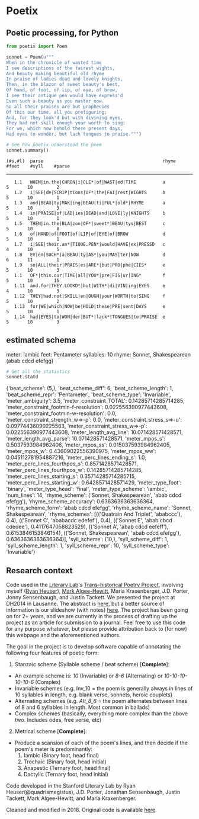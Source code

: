 # Poetix

## Poetic processing, for Python ##

```python
from poetix import Poem

sonnet = Poem(u"""
When in the chronicle of wasted time
I see descriptions of the fairest wights,
And beauty making beautiful old rhyme
In praise of ladies dead and lovely knights,
Then, in the blazon of sweet beauty's best,
Of hand, of foot, of lip, of eye, of brow,
I see their antique pen would have express'd
Even such a beauty as you master now.
So all their praises are but prophecies
Of this our time, all you prefiguring;
And, for they look'd but with divining eyes,
They had not skill enough your worth to sing:
For we, which now behold these present days,
Had eyes to wonder, but lack tongues to praise.""")

# See how poetix understood the poem
sonnet.summary()
```

    (#s,#l)  parse                                             rhyme      #feet    #syll    #parse
  ---------  ------------------------------------------------  -------  -------  -------  --------
       1.1   WHEN|in.the|CHRON|i|CLE*|of|WAST|ed|TIME          a              5       10         2
       1.2   i|SEE|de|SCRIP|tions|OF*|the|FAI|rest|WIGHTS      b              5       10         1
       1.3   and|BEAU|ty|MAK|ing|BEAU|ti|FUL*|old*|RHYME       a              5       10         3
       1.4   in|PRAISE|of|LAD|ies|DEAD|and|LOVE|ly|KNIGHTS     b              5       10         1
       1.5   THEN|in.the|BLA|zon|OF*|sweet*|BEAU|tys|BEST      c              5       10         8
       1.6   of|HAND|of|FOOT|of|LIP|of|EYE|of|BROW             d              5       10         1
       1.7   i|SEE|their.an*|TIQUE.PEN*|would|HAVE|ex|PRESSD   c              4       10         5
       1.8   EV|en|SUCH*|a|BEAU|ty|AS*|you|MAS|ter|NOW         d              6       11         1
       1.9   so|ALL|their|PRAIS|es|ARE*|but|PRO|phe|CIES*      e              5       10         3
       1.1   OF*|this.our|TIME|all|YOU*|pre|FIG|ur|ING*        f              5       10        15
       1.11  and.for|THEY.LOOKD*|but|WITH*|di|VIN|ing|EYES     e              4       10         3
       1.12  THEY|had.not|SKILL|en|OUGH|your|WORTH|to|SING     f              5       10         2
       1.13  for|WE|which|NOW|be|HOLD|these|PRE|sent|DAYS      e              5       10         1
       1.14  had|EYES|to|WON|der|BUT*|lack*|TONGUES|to|PRAISE  e              5       10         3


  estimated schema
  ----------
  meter: Iambic
  feet: Pentameter
  syllables: 10
  rhyme: Sonnet, Shakespearean (abab cdcd efefgg)

```python
# Get all the statistics
sonnet.statd
```

  {'beat_scheme': (5,),
   'beat_scheme_diff': 6,
   'beat_scheme_length': 1,
   'beat_scheme_repr': 'Pentameter',
   'beat_scheme_type': 'Invariable',
   'meter_ambiguity': 3.5,
   'meter_constraint_TOTAL': 0.14285714285714285,
   'meter_constraint_footmin-f-resolution': 0.022556390977443608,
   'meter_constraint_footmin-w-resolution': 0.0,
   'meter_constraint_strength_w=>-p': 0.0,
   'meter_constraint_stress_s=>-u': 0.09774436090225563,
   'meter_constraint_stress_w=>-p': 0.022556390977443608,
   'meter_length_avg_line': 10.071428571428571,
   'meter_length_avg_parse': 10.071428571428571,
   'meter_mpos_s': 0.5037593984962406,
   'meter_mpos_ss': 0.015037593984962405,
   'meter_mpos_w': 0.43609022556390975,
   'meter_mpos_ww': 0.045112781954887216,
   'meter_perc_lines_ending_s': 1.0,
   'meter_perc_lines_fourthpos_s': 0.8571428571428571,
   'meter_perc_lines_fourthpos_w': 0.14285714285714285,
   'meter_perc_lines_starting_s': 0.35714285714285715,
   'meter_perc_lines_starting_w': 0.6428571428571429,
   'meter_type_foot': 'binary',
   'meter_type_head': 'final',
   'meter_type_scheme': 'iambic',
   'num_lines': 14,
   'rhyme_scheme': ('Sonnet, Shakespearean', 'abab cdcd efefgg'),
   'rhyme_scheme_accuracy': 0.6363636363636364,
   'rhyme_scheme_form': 'abab cdcd efefgg',
   'rhyme_scheme_name': 'Sonnet, Shakespearean',
   'rhyme_schemes': [(('Quatrain And Triplet', 'ababccc'), 0.4),
    (('Sonnet C', 'ababacdc edefef'), 0.4),
    (('Sonnet E', 'abab cbcd cdedee'), 0.4117647058823529),
    (('Sonnet A', 'abab cdcd eefeff'), 0.6153846153846154),
    (('Sonnet, Shakespearean', 'abab cdcd efefgg'), 0.6363636363636364)],
   'syll_scheme': (10,),
   'syll_scheme_diff': 1,
   'syll_scheme_length': 1,
   'syll_scheme_repr': 10,
   'syll_scheme_type': 'Invariable'}


## Research context

Code used in the [Literary Lab](http://litlab.stanford.edu)'s [Trans-historical Poetry Project](http://litlab.stanford.edu/?page_id=13), involving myself ([Ryan Heuser](http://twitter.com/quadrismegistus)), [Mark Algee-Hewitt](https://twitter.com/mark_a_h), Maria Kraxenberger, J.D. Porter, Jonny Sensenbaugh, and Justin Tackett. We presented the project at DH2014 in Lausanne. The abstract is [here](http://dharchive.org/paper/DH2014/Paper-788.xml), but a better source of information is our slideshow (with notes) [here](https://docs.google.com/presentation/d/1KyCi4s6P1fE4D3SlzlZPnXgPjwZvyv_Vt-aU3tlb24I/edit?usp=sharing). The project has been going on for 2+ years, and we are currently in the process of drafting up the project as an article for submission to a journal. Feel free to use this code for any purpose whatever, but please provide attribution back to (for now) this webpage and the aforementioned authors.

The goal in the project is to develop software capable of annotating the following four features of poetic form:

1. Stanzaic scheme (Syllable scheme / beat scheme) [**Complete**]:
  * An example scheme is: _10_ (Invariable) or _8-6_ (Alternating) or _10-10-10-10-10-6_ (Complex)
  * Invariable schemes (e.g. Inv_10 = the poem is generally always in lines of 10 syllables in length, e.g. blank verse, sonnets, heroic couplets)
  * Alternating schemes (e.g. _Alt_8_6_ = the poem alternates between lines of 8 and 6 syllables in length. Most common in ballads)
  * Complex schemes (basically, everything more complex than the above two. Includes odes, free verse, etc)

2. Metrical scheme [**Complete**]:
  * Produce a scansion of each of the poem's lines, and then decide if the poem's meter is predominantly:
    1. Iambic (Binary foot, head final)
    2. Trochaic (Binary foot, head initial)
    3. Anapestic (Ternary foot, head final)
    4. Dactylic (Ternary foot, head initial)


Code developed in the Stanford Literary Lab by Ryan Heuser(@quadrismegistus), J.D. Porter, Jonathan Sensenbaugh, Justin Tackett, Mark Algee-Hewitt, and Maria Kraxenberger.

Cleaned and modified in 2018. Original code is available [here](http://github.com/quadrismegistus/litlab-poetry).
